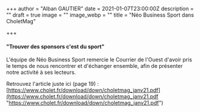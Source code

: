 +++
author = "Alban GAUTIER"
date = 2021-01-07T23:00:00Z
description = ""
draft = true
image = ""
image_webp = ""
title = "Néo Business Sport dans CholetMag"

+++
#### "Trouver des sponsors c'est du sport" 

L'équipe de Néo Business Sport remercie le Courrier de l'Ouest d'avoir pris le temps de nous rencontrer et d'échanger ensemble, afin de présenter notre activité à ses lecteurs.

Retrouvez l'article juste ici (page 19) : [https://www.cholet.fr/download/down/choletmag_janv21.pdf](https://www.cholet.fr/download/down/choletmag_janv21.pdf "https://www.cholet.fr/download/down/choletmag_janv21.pdf")